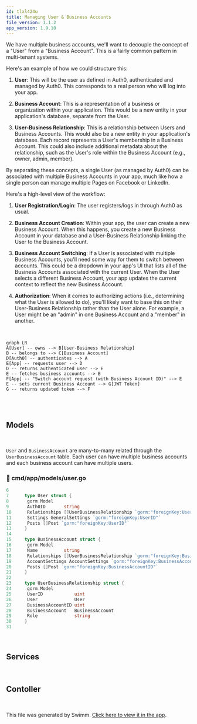 ```yaml
---
id: tlxl424u
title: Managing User & Business Accounts
file_version: 1.1.2
app_version: 1.9.10
---
```


We have multiple business accounts, we'll want to decouple the concept of a "User" from a "Business Account". This is a fairly common pattern in multi-tenant systems.

Here's an example of how we could structure this:

1.  **User**: This will be the user as defined in Auth0, authenticated and managed by Auth0. This corresponds to a real person who will log into your app.

2.  **Business Account**: This is a representation of a business or organization within your application. This would be a new entity in your application's database, separate from the User.

3.  **User-Business Relationship**: This is a relationship between Users and Business Accounts. This would also be a new entity in your application's database. Each record represents a User's membership in a Business Account. This could also include additional metadata about the relationship, such as the User's role within the Business Account (e.g., owner, admin, member).

By separating these concepts, a single User (as managed by Auth0) can be associated with multiple Business Accounts in your app, much like how a single person can manage multiple Pages on Facebook or LinkedIn.

Here's a high-level view of the workflow:

1.  **User Registration/Login**: The user registers/logs in through Auth0 as usual.

2.  **Business Account Creation**: Within your app, the user can create a new Business Account. When this happens, you create a new Business Account in your database and a User-Business Relationship linking the User to the Business Account.

3.  **Business Account Switching**: If a User is associated with multiple Business Accounts, you'll need some way for them to switch between accounts. This could be a dropdown in your app's UI that lists all of the Business Accounts associated with the current User. When the User selects a different Business Account, your app updates the current context to reflect the new Business Account.

4.  **Authorization**: When it comes to authorizing actions (i.e., determining what the User is allowed to do), you'll likely want to base this on their User-Business Relationship rather than the User alone. For example, a User might be an "admin" in one Business Account and a "member" in another.

<br/>

<!--MERMAID {width:100}-->

```mermaid
graph LR
A[User] -- owns --> B[User-Business Relationship]
B -- belongs to --> C[Business Account]
D[Auth0] -- authenticates --> A
E[App] -- requests user --> D
D -- returns authenticated user --> E
E -- fetches business accounts --> B
F[App] -- "Switch account request (with Business Account ID)" --> E
E -- sets current Business Account --> G[JWT Token]
G -- returns updated token --> F
```

<!--MCONTENT {content: "graph LR<br/>\nA\\[User\\] -- owns \\-\\-\\> B\\[User-Business Relationship\\]<br/>\nB -- belongs to \\-\\-\\> C\\[Business Account\\]<br/>\nD\\[Auth0\\] -- authenticates \\-\\-\\> A<br/>\nE\\[App\\] -- requests user \\-\\-\\> D<br/>\nD -- returns authenticated user \\-\\-\\> E<br/>\nE -- fetches business accounts \\-\\-\\> B<br/>\nF\\[App\\] -- \"Switch account request (with Business Account ID)\" \\-\\-\\> E<br/>\nE -- sets current Business Account \\-\\-\\> G\\[JWT Token\\]<br/>\nG -- returns updated token \\-\\-\\> F"} --->

<br/>

<br/>

## Models

<br/>

`User` and `BusinessAccount` are many-to-many related through the `UserBusinessAccount` table. Each user can have multiple business accounts and each business account can have multiple users.

<!-- NOTE-swimm-snippet: the lines below link your snippet to Swimm -->

### 📄 cmd/app/models/user.go

```go
6
7      type User struct {
8      	gorm.Model
9      	Auth0ID       string
10     	Relationships []UserBusinessRelationship `gorm:"foreignKey:UserID"`
11     	Settings GeneralSettings `gorm:"foreignKey:UserID"`
12     	Posts []Post `gorm:"foreignKey:UserID"`
13     }
14
15     type BusinessAccount struct {
16     	gorm.Model
17     	Name          string
18     	Relationships []UserBusinessRelationship `gorm:"foreignKey:BusinessAccountID"`
19     	AccountSettings AccountSettings `gorm:"foreignKey:BusinessAccountID"`
20     	Posts []Post `gorm:"foreignKey:BusinessAccountID"`
21     }
22
23     type UserBusinessRelationship struct {
24     	gorm.Model
25     	UserID            uint
26     	User              User
27     	BusinessAccountID uint
28     	BusinessAccount   BusinessAccount
29     	Role              string
30     }
31
```

<br/>

## Services

<br/>

## Contoller

<br/>

This file was generated by Swimm. [Click here to view it in the app](https://app.swimm.io/repos/Z2l0aHViJTNBJTNBcGxhY2lvLWFwaSUzQSUzQUNOQy1UZWNobm9sb2dpZXM=/docs/tlxl424u).
